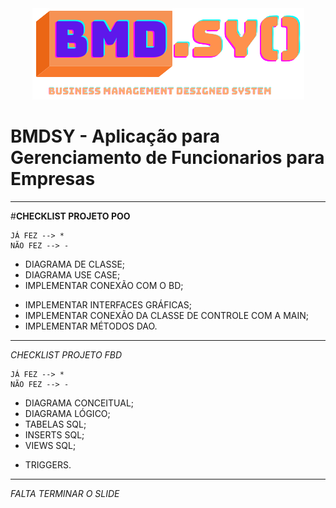 <div align="center"> 
    <img src="projeto_poo\src\resources\imagens\logo_poo_texto.png" > 
</div>


# BMDSY - Aplicação para Gerenciamento de Funcionarios para Empresas

<hr>

#**CHECKLIST PROJETO POO**

    JÁ FEZ --> *
    NÃO FEZ --> -

* DIAGRAMA DE CLASSE;
* DIAGRAMA USE CASE;
* IMPLEMENTAR CONEXÃO COM O BD;
- IMPLEMENTAR INTERFACES GRÁFICAS;
- IMPLEMENTAR CONEXÃO DA CLASSE DE CONTROLE COM A MAIN;
- IMPLEMENTAR MÉTODOS DAO.

<hr>

  *CHECKLIST PROJETO FBD*

    JÁ FEZ --> *
    NÃO FEZ --> - 

* DIAGRAMA CONCEITUAL;
* DIAGRAMA LÓGICO;
* TABELAS SQL;
* INSERTS SQL;
* VIEWS SQL; 
- TRIGGERS.

<hr>

*FALTA TERMINAR O SLIDE* 
